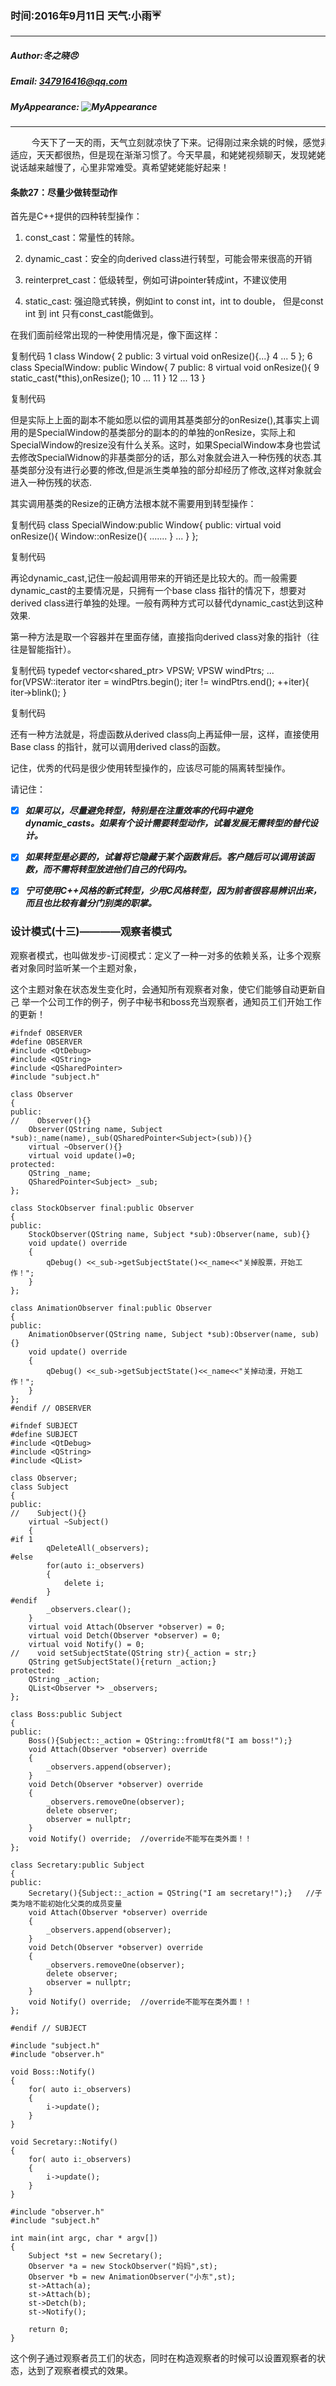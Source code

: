 ### 时间:2016年9月11日 天气:小雨:umbrella:
-----
#####   Author:冬之晓:angry:
#####   Email: 347916416@qq.com
#####   MyAppearance: ![MyAppearance](../MyPicture.JPG "我的头像")
----------

<pre>
    今天下了一天的雨，天气立刻就凉快了下来。记得刚过来余姚的时候，感觉非常不
适应，天天都很热，但是现在渐渐习惯了。今天早晨，和姥姥视频聊天，发现姥姥现在
说话越来越慢了，心里非常难受。真希望姥姥能好起来！
</pre>

#### 条款27：尽量少做转型动作

首先是C++提供的四种转型操作：

1. const_cast：常量性的转除。

2. dynamic_cast：安全的向derived class进行转型，可能会带来很高的开销

3. reinterpret_cast：低级转型，例如可讲pointer转成int，不建议使用

4. static\_cast: 强迫隐式转换，例如int to const int，int to double， 但是const int 到 int 只有const\_cast能做到。

在我们面前经常出现的一种使用情况是，像下面这样：



复制代码
 1 class Window{
 2 public:
 3     virtual    void onResize(){...}
 4     ...
 5 };
 6 class SpecialWindow: public Window{
 7 public:
 8     virtual void onResize(){
 9         static_cast<Window>(*this),onResize();
10         ...
11     }
12     ...
13 }

复制代码

但是实际上上面的副本不能如愿以偿的调用其基类部分的onResize(),其事实上调用的是SpecialWindow的基类部分的副本的的单独的onResize，实际上和SpecialWindow的resize没有什么关系。这时，如果SpecialWindow本身也尝试去修改SpecialWidnow的非基类部分的话，那么对象就会进入一种伤残的状态.其基类部分没有进行必要的修改,但是派生类单独的部分却经历了修改,这样对象就会进入一种伤残的状态.

其实调用基类的Resize的正确方法根本就不需要用到转型操作：


复制代码
class SpecialWindow:public Window{
public:
    virtual void onResize(){
        Window::onResize(){
            .......
        }
        ...
    }
};

复制代码

再论dynamic_cast,记住一般起调用带来的开销还是比较大的。而一般需要dynamic_cast的主要情况是，只拥有一个base class 指针的情况下，想要对derived class进行单独的处理。一般有两种方式可以替代dynamic_cast达到这种效果.

第一种方法是取一个容器并在里面存储，直接指向derived class对象的指针（往往是智能指针）。



复制代码
typedef vector<shared_ptr<SpecialWindow>> VPSW;
VPSW windPtrs;
...
for(VPSW::iterator iter = windPtrs.begin(); 
    iter != windPtrs.end(); ++iter){
    iter->blink();
}

复制代码

还有一种方法就是，将虚函数从derived class向上再延伸一层，这样，直接使用Base class 的指针，就可以调用derived class的函数。

记住，优秀的代码是很少使用转型操作的，应该尽可能的隔离转型操作。

请记住：


- [x] ***如果可以，尽量避免转型，特别是在注重效率的代码中避免dynamic_casts。如果有个设计需要转型动作，试着发展无需转型的替代设计。***

- [x] ***如果转型是必要的，试着将它隐藏于某个函数背后。客户随后可以调用该函数，而不需将转型放进他们自己的代码内。***

- [x] ***宁可使用C++风格的新式转型，少用C风格转型，因为前者很容易辨识出来，而且也比较有着分门别类的职掌。***



### 设计模式(十三)————观察者模式

观察者模式，也叫做发步-订阅模式：定义了一种一对多的依赖关系，让多个观察者对象同时监听某一个主题对象，

这个主题对象在状态发生变化时，会通知所有观察者对象，使它们能够自动更新自己
举一个公司工作的例子，例子中秘书和boss充当观察者，通知员工们开始工作的更新！

```
#ifndef OBSERVER
#define OBSERVER
#include <QtDebug>
#include <QString>
#include <QSharedPointer>
#include "subject.h"

class Observer
{
public:
//    Observer(){}
    Observer(QString name, Subject *sub):_name(name),_sub(QSharedPointer<Subject>(sub)){}
    virtual ~Observer(){}
    virtual void update()=0;
protected:
    QString _name;
    QSharedPointer<Subject> _sub;
};

class StockObserver final:public Observer
{
public:
    StockObserver(QString name, Subject *sub):Observer(name, sub){}
    void update() override
    {
        qDebug() <<_sub->getSubjectState()<<_name<<"关掉股票，开始工作！";
    }
};

class AnimationObserver final:public Observer
{
public:
    AnimationObserver(QString name, Subject *sub):Observer(name, sub){}
    void update() override
    {
        qDebug() <<_sub->getSubjectState()<<_name<<"关掉动漫，开始工作！";
    }
};
#endif // OBSERVER

#ifndef SUBJECT
#define SUBJECT
#include <QtDebug>
#include <QString>
#include <QList>

class Observer;
class Subject
{
public:
//    Subject(){}
    virtual ~Subject()
    {
#if 1
        qDeleteAll(_observers);
#else
        for(auto i:_observers)
        {            
            delete i;
        }
#endif
        _observers.clear();
    }
    virtual void Attach(Observer *observer) = 0;
    virtual void Detch(Observer *observer) = 0;
    virtual void Notify() = 0;
//    void setSubjectState(QString str){_action = str;}
    QString getSubjectState(){return _action;}
protected:
    QString _action;
    QList<Observer *> _observers;
};

class Boss:public Subject
{
public:
    Boss(){Subject::_action = QString::fromUtf8("I am boss!");}
    void Attach(Observer *observer) override
    {
        _observers.append(observer);
    }
    void Detch(Observer *observer) override
    {
        _observers.removeOne(observer);
        delete observer;
        observer = nullptr;
    }
    void Notify() override;  //override不能写在类外面！！
};

class Secretary:public Subject
{
public:
    Secretary(){Subject::_action = QString("I am secretary!");}   //子类为啥不能初始化父类的成员变量
    void Attach(Observer *observer) override
    {
        _observers.append(observer);
    }
    void Detch(Observer *observer) override
    {
        _observers.removeOne(observer);
        delete observer;
        observer = nullptr;
    }
    void Notify() override;  //override不能写在类外面！！
};

#endif // SUBJECT

#include "subject.h"
#include "observer.h"

void Boss::Notify()
{
    for( auto i:_observers)
    {
        i->update();
    }
}

void Secretary::Notify()
{
    for( auto i:_observers)
    {
        i->update();
    }
}

#include "observer.h"
#include "subject.h"

int main(int argc, char * argv[])
{
    Subject *st = new Secretary();
    Observer *a = new StockObserver("妈妈",st);
    Observer *b = new AnimationObserver("小东",st);
    st->Attach(a);
    st->Attach(b);
    st->Detch(b);
    st->Notify();

    return 0;
}
```

这个例子通过观察者员工们的状态，同时在构造观察者的时候可以设置观察者的状态，达到了观察者模式的效果。